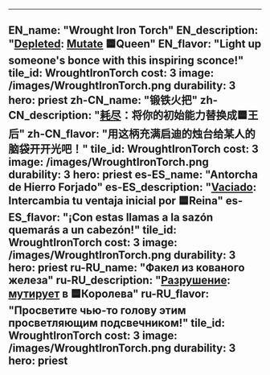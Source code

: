 ---

EN_name: "Wrought Iron Torch"
EN_description: "<u>Depleted</u>: <u>Mutate</u> 🟦Queen"
EN_flavor: "Light up someone's bonce with this inspiring sconce!"
tile_id: WroughtIronTorch
cost: 3
image: /images/WroughtIronTorch.png
durability: 3
hero: priest
zh-CN_name: "锻铁火把"
zh-CN_description: "<u>耗尽</u>：将你的初始能力替换成🟦王后"
zh-CN_flavor: "用这柄充满启迪的烛台给某人的脑袋开开光吧！"
tile_id: WroughtIronTorch
cost: 3
image: /images/WroughtIronTorch.png
durability: 3
hero: priest
es-ES_name: "Antorcha de Hierro Forjado"
es-ES_description: "<u>Vaciado</u>: Intercambia tu ventaja inicial por 🟦Reina"
es-ES_flavor: "¡Con estas llamas a la sazón quemarás a un cabezón!"
tile_id: WroughtIronTorch
cost: 3
image: /images/WroughtIronTorch.png
durability: 3
hero: priest
ru-RU_name: "Факел из кованого железа"
ru-RU_description: "<u>Разрушение</u>: <u>мутирует</u> в 🟦Королева"
ru-RU_flavor: "Просветите чью-то голову этим просветляющим подсвечником!"
tile_id: WroughtIronTorch
cost: 3
image: /images/WroughtIronTorch.png
durability: 3
hero: priest
---